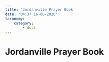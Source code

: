 ```yaml
---
title: 'Jordanville Prayer Book'
date: '04:37 16-06-2020'
taxonomy:
    category:
        - docs
---
```


# Jordanville Prayer Book
